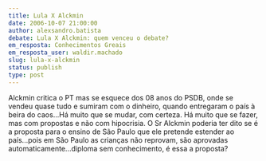 ```yaml
---
title: Lula X Alckmin
date: 2006-10-07 21:00:00
author: alexsandro.batista
debate: Lula X Alckmin: quem venceu o debate?
em_resposta: Conhecimentos Greais
em_resposta_user: waldir.machado
slug: lula-x-alckmin
status: publish 
type: post
---
```


Alckmin critica o PT mas se esquece dos 08 anos do PSDB, onde se vendeu quase tudo e sumiram com o dinheiro, quando entregaram o país à beira do caos...Há muito que se mudar, com certeza. Há muito que se fazer, mas com propostas e não com hipocrisia. O Sr Alckmin poderia ter dito se é a proposta para o ensino de São Paulo que ele pretende estender ao país...pois em São Paulo as crianças não reprovam, são aprovadas automaticamente...diploma sem conhecimento, é essa a proposta?

